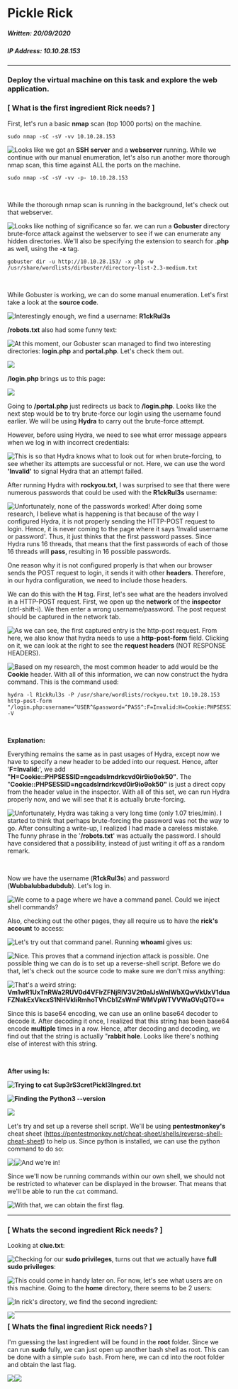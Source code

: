 # Pickle Rick

##### Written: 20/09/2020

##### IP Address: 10.10.28.153

---

### Deploy the virtual machine on this task and explore the web application.

### [ What is the first ingredient Rick needs? ]

First, let's run a basic **nmap** scan (top 1000 ports) on the machine.

```
sudo nmap -sC -sV -vv 10.10.28.153
```

<img style="float: left;" src="screenshots/screenshot1.png">

Looks like we got an **SSH** **server** and a **webserver** running. While we continue with our manual enumeration, let's also run another more thorough nmap scan, this time against ALL the ports on the machine.

```
sudo nmap -sC -sV -vv -p- 10.10.28.153
```

<br>

While the thorough nmap scan is running in the background, let's check out that webserver.

<img style="float: left;" src="screenshots/screenshot2.png">

Looks like nothing of significance so far. we can run a **Gobuster** directory brute-force attack against the webserver to see if we can enumerate any hidden directories. We'll also be specifying the extension to search for **.php** as well, using the **-x** tag.

```
gobuster dir -u http://10.10.28.153/ -x php -w /usr/share/wordlists/dirbuster/directory-list-2.3-medium.txt
```

<br>

While Gobuster is working, we can do some manual enumeration. Let's first take a look at the **source code**.

<img style="float: left;" src="screenshots/screenshot3.png">

Interestingly enough, we find a username: **R1ckRul3s**

**/robots.txt** also had some funny text:

<img style="float: left;" src="screenshots/screenshot4.png">

At this moment, our Gobuster scan managed to find two interesting directories: **login.php** and **portal.php**. Let's check them out.

<img style="float: left;" src="screenshots/screenshot5.png">

<br>

**/login.php** brings us to this page:

<img style="float: left;" src="screenshots/screenshot6.png">

<br>

Going to **/portal.php** just redirects us back to **/login.php**. Looks like the next step would be to try brute-force our login using the username found earlier. We will be using **Hydra** to carry out the brute-force attempt.

However, before using Hydra, we need to see what error message appears when we log in with incorrect credentials:

<img style="float: left;" src="screenshots/screenshot7.png">

This is so that Hydra knows what to look out for when brute-forcing, to see whether its attempts are successful or not. Here, we can use the word **'Invalid'** to signal Hydra that an attempt failed.

After running Hydra with **rockyou.txt**, I was surprised to see that there were numerous passwords that could be used with the **R1ckRul3s** username:

<img style="float: left;" src="screenshots/screenshot8.png">

Unfortunately, none of the passwords worked! After doing some research, I believe what is happening is that because of the way I configured Hydra, it is not properly sending the HTTP-POST request to login. Hence, it is never coming to the page where it says 'Invalid username or password'. Thus, it just thinks that the first password passes. Since Hydra runs 16 threads, that means that the first passwords of each of those 16 threads will **pass**, resulting in 16 possible passwords.

One reason why it is not configured properly is that when our browser sends the POST request to login, it sends it with other **headers**. Therefore, in our hydra configuration, we need to include those headers.

We can do this with the **H** tag. First, let's see what are the headers involved in a HTTP-POST request. First, we open up the **network** of the **inspector** (ctrl-shift-i). We then enter a wrong username/password. The post request should be captured in the network tab.

<img style="float: left;" src="screenshots/screenshot9.png">

As we can see, the first captured entry is the http-post request. From here, we also know that hydra needs to use a **http-post-form** field. Clicking on it, we can look at the right to see the **request headers** (NOT RESPONSE HEADERS).

<img style="float: left;" src="screenshots/screenshot10.png">

Based on my research, the most common header to add would be the **Cookie** header. With all of this information, we can now construct the hydra command. This is the command used:

```
hydra -l R1ckRul3s -P /usr/share/wordlists/rockyou.txt 10.10.28.153 http-post-form "/login.php:username=^USER^&password=^PASS^:F=Invalid:H=Cookie:PHPSESSID=ngcadslrndrkcvd0ir9io9ok50" -V
```

<br>

**Explanation:**

Everything remains the same as in past usages of Hydra, except now we have to specify a new header to be added into our request. Hence, after '**F=Invalid:**', we add **"H=Cookie::PHPSESSID=ngcadslrndrkcvd0ir9io9ok50"**. The "**Cookie::PHPSESSID=ngcadslrndrkcvd0ir9io9ok50"** is just a direct copy from the header value in the inspector. With all of this set, we can run Hydra properly now, and we will see that it is actually brute-forcing.

<img style="float: left;" src="screenshots/screenshot11.png">

Unfortunately, Hydra was taking a very long time (only 1.07 tries/min). I started to think that perhaps brute-forcing the password was not the way to go. After consulting a write-up, I realized I had made a careless mistake. The funny phrase in the '**/robots.txt**' was actually the password. I should have considered that a possibility, instead of just writing it off as a random remark.

 <br>

Now we have the username (**R1ckRul3s**) and password (**Wubbalubbadubdub**). Let's log in.

<img style="float: left;" src="screenshots/screenshot12.png">

We come to a page where we have a command panel. Could we inject shell commands? 

Also, checking out the other pages, they all require us to have the **rick's account** to access:

<img style="float: left;" src="screenshots/screenshot13.png">

Let's try out that command panel. Running **whoami** gives us:

<img style="float: left;" src="screenshots/screenshot14.png">

Nice. This proves that a command injection attack is possible. One possible thing we can do is to set up a reverse-shell script. Before we do that, let's check out the source code to make sure we don't miss anything:

<img style="float: left;" src="screenshots/screenshot15.png">

That's a weird string: **Vm1wR1UxTnRWa2RUV0d4VFlrZFNjRlV3V2t0alJsWnlWbXQwVkUxV1duaFZNakExVkcxS1NHVkliRmhoTVhCb1ZsWmFWMVpWTVVWaGVqQT0==**

Since this is base64 encoding, we can use an online base64 decoder to decode it. After decoding it once, I realized that this string has been base64 encode **multiple** times in a row. Hence, after decoding and decoding, we find out that the string is actually "**rabbit hole**. Looks like there's nothing else of interest with this string.

<br>

**After using ls:**

<img style="float: left;" src="screenshots/screenshot16.png">

**Trying to cat Sup3rS3cretPickl3Ingred.txt**

<img style="float: left;" src="screenshots/screenshot17.png">

**Finding the Python3 --version**

<img style="float: left;" src="screenshots/screenshot18.png">

<br>

Let's try and set up a reverse shell script. We'll be using **pentestmonkey's** cheat sheet (https://pentestmonkey.net/cheat-sheet/shells/reverse-shell-cheat-sheet) to help us. Since python is installed, we can use the python command to do so:

 <img style="float: left;" src="screenshots/screenshot19.png">









<img style="float: left;" src="screenshots/screenshot20.png">

And we're in!

Since we'll now be running commands within our own shell, we should not be restricted to whatever can be displayed in the browser. That means that we'll be able to run the ```cat``` command.

<img style="float: left;" src="screenshots/screenshot21.png">

With that, we can obtain the first flag.

---

### [ Whats the second ingredient Rick needs? ]

Looking at **clue.txt**:

<img style="float: left;" src="screenshots/screenshot22.png">

Checking for our **sudo privileges**, turns out that we actually have **full sudo privileges**:

<img style="float: left;" src="screenshots/screenshot23.png">

This could come in handy later on. For now, let's see what users are on this machine. Going to the **home** directory, there seems to be 2 users:

<img style="float: left;" src="screenshots/screenshot24.png">

In rick's directory, we find the second ingredient:

<img style="float: left;" src="screenshots/screenshot25.png">

---

### [ Whats the final ingredient Rick needs? ]

I'm guessing the last ingredient will be found in the **root** folder. Since we can run **sudo** fully, we can just open up another bash shell as root. This can be done with a simple ```sudo bash```. From here, we can cd into the root folder and obtain the last flag.

<img style="float: left;" src="screenshots/screenshot26.png">

<img style="float: left;" src="screenshots/screenshot27.png">

